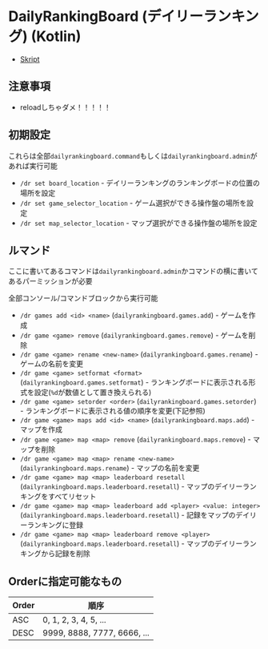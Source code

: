 # DailyRankingBoard (デイリーランキング) (Kotlin)

- [Skript](/dailyrankingboard/skript)

## 注意事項
- reloadしちゃダメ！！！！！

## 初期設定

これらは全部`dailyrankingboard.command`もしくは`dailyrankingboard.admin`があれば実行可能

- `/dr set board_location` - デイリーランキングのランキングボードの位置の場所を設定
- `/dr set game_selector_location` - ゲーム選択ができる操作盤の場所を設定
- `/dr set map_selector_location` - マップ選択ができる操作盤の場所を設定

## ルマンド

ここに書いてあるコマンドは`dailyrankingboard.admin`かコマンドの横に書いてあるパーミッションが必要

全部コンソール/コマンドブロックから実行可能

- `/dr games add <id> <name>` (`dailyrankingboard.games.add`) - ゲームを作成
- `/dr game <game> remove` (`dailyrankingboard.games.remove`) - ゲームを削除
- `/dr game <game> rename <new-name>` (`dailyrankingboard.games.rename`) - ゲームの名前を変更
- `/dr game <game> setformat <format>` (`dailyrankingboard.games.setformat`) - ランキングボードに表示される形式を設定(`%d`が数値として置き換えられる)
- `/dr game <game> setorder <order>` (`dailyrankingboard.games.setorder`) - ランキングボードに表示される値の順序を変更(下記参照)
- `/dr game <game> maps add <id> <name>` (`dailyrankingboard.maps.add`) - マップを作成
- `/dr game <game> map <map> remove` (`dailyrankingboard.maps.remove`) - マップを削除
- `/dr game <game> map <map> rename <new-name>` (`dailyrankingboard.maps.rename`) - マップの名前を変更
- `/dr game <game> map <map> leaderboard resetall` (`dailyrankingboard.maps.leaderboard.resetall`) - マップのデイリーランキングをすべてリセット
- `/dr game <game> map <map> leaderboard add <player> <value: integer>` (`dailyrankingboard.maps.leaderboard.resetall`) - 記録をマップのデイリーランキングに登録
- `/dr game <game> map <map> leaderboard remove <player>` (`dailyrankingboard.maps.leaderboard.resetall`) - マップのデイリーランキングから記録を削除

## Orderに指定可能なもの

| Order | 順序 |
| --- | --- |
| ASC | 0, 1, 2, 3, 4, 5, ... |
| DESC | 9999, 8888, 7777, 6666, ... |

